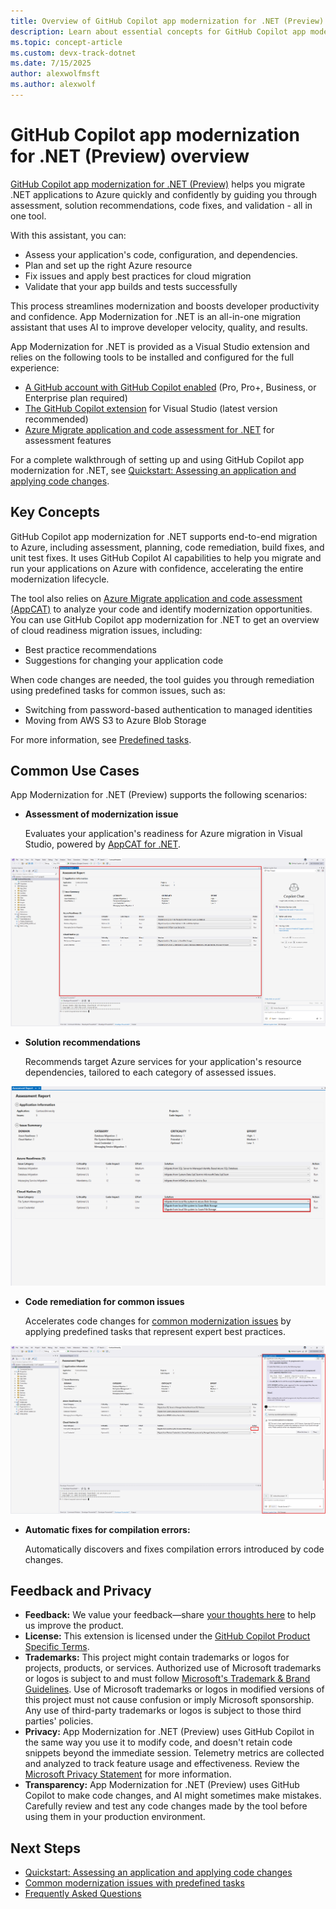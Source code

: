 ```yaml
---
title: Overview of GitHub Copilot app modernization for .NET (Preview)
description: Learn about essential concepts for GitHub Copilot app modernization for .NET 
ms.topic: concept-article
ms.custom: devx-track-dotnet
ms.date: 7/15/2025
author: alexwolfmsft
ms.author: alexwolf
---
```


# GitHub Copilot app modernization for .NET (Preview) overview

[GitHub Copilot app modernization for .NET (Preview)](https://marketplace.visualstudio.com/items?itemName=vscjava.appmod-dotnet) helps you migrate .NET applications to Azure quickly and confidently by guiding you through assessment, solution recommendations, code fixes, and validation - all in one tool.

With this assistant, you can:

- Assess your application's code, configuration, and dependencies.
- Plan and set up the right Azure resource
- Fix issues and apply best practices for cloud migration
- Validate that your app builds and tests successfully

This process streamlines modernization and boosts developer productivity and confidence. App Modernization for .NET is an all-in-one migration assistant that uses AI to improve developer velocity, quality, and results.

App Modernization for .NET is provided as a Visual Studio extension and relies on the following tools to be installed and configured for the full experience:

- [A GitHub account with GitHub Copilot enabled](https://github.com/features/copilot) (Pro, Pro+, Business, or Enterprise plan required)
- [The GitHub Copilot extension](https://marketplace.visualstudio.com/items?itemName=GitHub.copilot) for Visual Studio (latest version recommended)
- [Azure Migrate application and code assessment for .NET](../appcat/install.md) for assessment features

For a complete walkthrough of setting up and using GitHub Copilot app modernization for .NET, see [Quickstart: Assessing an application and applying code changes](quickstart.md).

## Key Concepts

GitHub Copilot app modernization for .NET supports end-to-end migration to Azure, including assessment, planning, code remediation, build fixes, and unit test fixes. It uses GitHub Copilot AI capabilities to help you migrate and run your applications on Azure with confidence, accelerating the entire modernization lifecycle.

The tool also relies on [Azure Migrate application and code assessment (AppCAT)](../appcat/app-code-assessment-toolkit.md) to analyze your code and identify modernization opportunities. You can use GitHub Copilot app modernization for .NET to get an overview of cloud readiness migration issues, including:

- Best practice recommendations
- Suggestions for changing your application code

When code changes are needed, the tool guides you through remediation using predefined tasks for common issues, such as:

- Switching from password-based authentication to managed identities
- Moving from AWS S3 to Azure Blob Storage

For more information, see [Predefined tasks](predefined-tasks.md).

## Common Use Cases

App Modernization for .NET (Preview) supports the following scenarios:

- **Assessment of modernization issue**  

    Evaluates your application's readiness for Azure migration in Visual Studio, powered by [AppCAT for .NET](../appcat/install.md).

![Assessment](media/overview_assessment.png)

- **Solution recommendations**  

    Recommends target Azure services for your application's resource dependencies, tailored to each category of assessed issues.

![Solution](media/overview_solution.png)

- **Code remediation for common issues**

    Accelerates code changes for [common modernization issues](predefined-tasks.md) by applying predefined tasks that represent expert best practices.

![Apply Task](media/overview_remediation.png)

- **Automatic fixes for compilation errors:**  

    Automatically discovers and fixes compilation errors introduced by code changes.

## Feedback and Privacy

- **Feedback:** We value your feedback—share [your thoughts here](https://aka.ms/AM4DFeedback) to help us improve the product.
- **License:** This extension is licensed under the [GitHub Copilot Product Specific Terms](https://github.com/customer-terms/github-copilot-product-specific-terms).
- **Trademarks:** This project might contain trademarks or logos for projects, products, or services. Authorized use of Microsoft trademarks or logos is subject to and must follow [Microsoft's Trademark & Brand Guidelines](https://www.microsoft.com/en-us/legal/intellectualproperty/trademarks/usage/general). Use of Microsoft trademarks or logos in modified versions of this project must not cause confusion or imply Microsoft sponsorship. Any use of third-party trademarks or logos is subject to those third parties' policies.
- **Privacy:** App Modernization for .NET (Preview) uses GitHub Copilot in the same way you use it to modify code, and doesn't retain code snippets beyond the immediate session. Telemetry metrics are collected and analyzed to track feature usage and effectiveness. Review the [Microsoft Privacy Statement](https://go.microsoft.com/fwlink/?LinkId=521839) for more information.
- **Transparency:** App Modernization for .NET (Preview) uses GitHub Copilot to make code changes, and AI might sometimes make mistakes. Carefully review and test any code changes made by the tool before using them in your production environment.

## Next Steps

- [Quickstart: Assessing an application and applying code changes](quickstart.md)
- [Common modernization issues with predefined tasks](predefined-tasks.md)
- [Frequently Asked Questions](faq.md)